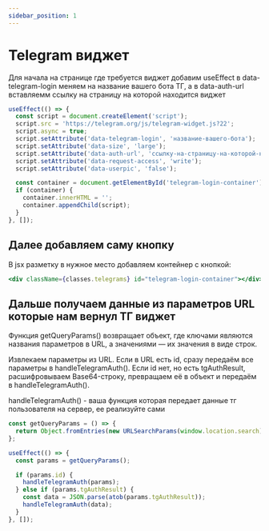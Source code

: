 ```yaml
---
sidebar_position: 1
---
```


# Telegram виджет

Для начала на странице где требуется виджет добавим useEffect в data-telegram-login меняем на название вашего бота ТГ, а в data-auth-url вставляемм ссылку на страницу на которой находится виджет

```jsx title="auth.jsx"
useEffect(() => {
  const script = document.createElement('script');
  script.src = 'https://telegram.org/js/telegram-widget.js?22';
  script.async = true;
  script.setAttribute('data-telegram-login', 'название-вашего-бота');
  script.setAttribute('data-size', 'large');
  script.setAttribute('data-auth-url', 'ссылку-на-страницу-на-которой-находится-виджет');
  script.setAttribute('data-request-access', 'write');
  script.setAttribute('data-userpic', 'false');

  const container = document.getElementById('telegram-login-container');
  if (container) {
    container.innerHTML = '';
    container.appendChild(script);
  }
}, []);
```

## Далее добавляем саму кнопку

В jsx разметку в нужное место добавляем контейнер с кнопкой:

```jsx title="auth.jsx"
<div className={classes.telegrams} id="telegram-login-container"></div>
```

## Дальше получаем данные из параметров URL которые нам вернул ТГ виджет

Функция getQueryParams() возвращает объект, где ключами являются названия параметров в URL, а значениями — их значения в виде строк.

Извлекаем параметры из URL.
Если в URL есть id, сразу передаём все параметры в handleTelegramAuth().
Если id нет, но есть tgAuthResult, расшифровываем Base64-строку, превращаем её в объект и передаём в handleTelegramAuth().

handleTelegramAuth() - ваша функция которая передает данные тг пользователя на сервер, ее реализуйте сами

```jsx title="auth.jsx"
const getQueryParams = () => {
  return Object.fromEntries(new URLSearchParams(window.location.search));
};

useEffect(() => {
  const params = getQueryParams();

  if (params.id) {
    handleTelegramAuth(params);
  } else if (params.tgAuthResult) {
    const data = JSON.parse(atob(params.tgAuthResult));
    handleTelegramAuth(data);
  }
}, []);
```
